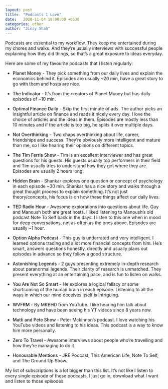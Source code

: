 ```yaml
---
layout: post
title:  "Podcasts I Love"
date:   2020-11-04 19:00:00 +0530
categories: other
author: "Jinay Shah"
---
```

Podcasts are essential to my workflow. They keep me entertained during my chores and walks. And they’re usually interviews with successful people explaining how they did things, so that’s a great exposure to ideas everyday.

Here are some of my favourite podcasts that I listen regularly:

- <span style="font-weight: 500;">Planet Money</span> - They pick something from our daily lives and explain the economics behind it. Episodes are usually ~20 min, have a great story to go with them and hosts are nice.

- <span style="font-weight: 500;">The Indicator</span> - It’s from the creators of Planet Money but has daily episodes of ~10 min. 

- <span style="font-weight: 500;">Optimal Finance Daily</span> - Skip the first minute of ads. The author picks an insightful article on finance and reads it nicely every day. I love the choice of articles and the ideas in them. Episodes are mostly less than 10 minutes and if the article is too big, he splits it over multiple days. 

- <span style="font-weight: 500;">Not Overthinking</span> - Two chaps overthinking about life, career, friendships and success. They’re obviously more intelligent and mature than me, so I like hearing their opinions on different topics. 

- <span style="font-weight: 500;">The Tim Ferris Show</span> - Tim is an excellent interviewer and has great questions for his guests. His guests usually top performers in their field and Tim usually tries to understand how they got where they are. Episodes are usually 2 hours long.

- <span style="font-weight: 500;">Hidden Brain</span> - Shankar explores one question or concept of psychology in each episode ~30 min. Shankar has a nice story and walks through a great thought process to explain something. It’s not just theory/concepts, his focus is on how these things affect our daily lives.

- <span style="font-weight: 500;">TED Radio Hour</span> - Awesome explorations into questions about life. Guy and Manoush both are great hosts. I liked listening to Manoush’s old podcast Note To Self back in the days. I listen to this one when in mood for deep conversations, not as often as the ones above. Episodes are usually ~1 hour.

- <span style="font-weight: 500;">Option Alpha Podcast</span> - This guy is underrated and very intelligent. I learned options trading and a lot more financial concepts from him. He’s smart, answers questions honestly, directly and usually plans out episodes in advance so they follow a good structure.

- <span style="font-weight: 500;">Astonishing Legends</span> - 2 guys presenting extremely in-depth research about paranormal legends. Their clarity of research is unmatched. They present everything at an entertaining pace, and is fun to listen on walks. 

- <span style="font-weight: 500;">You Are Not So Smart</span> - He explores a logical fallacy or some shortcoming of the human brain in each episode. Listening to all the ways in which our mind deceives itself is intriguing. 

- <span style="font-weight: 500;">WVFRM</span> - By MKBHD from YouTube. I like hearing him talk about technology and have been seeing his YT videos since 8 years now. 

- <span style="font-weight: 500;">Matti and Pete Show</span> - Peter Mckinnon’s podcast. I love watching his YouTube videos and listening to his ideas. This podcast is a way to know him more personally. 

- <span style="font-weight: 500;">Zero To Travel</span> - Awesome interviews about people who’re travelling and how they’re managing to do it. 

- <span style="font-weight: 500;">Honourable Mentions</span> - JRE Podcast, This American Life, Note To Self, and The Ground Up Show.

My list of subscriptions is a lot bigger than this list. It’s not like I listen to every single episode of these podcasts. I just go in, download what I want and listen to those episodes.
